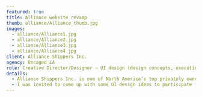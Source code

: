 ```yaml
---
featured: true
title: Alliance website revamp
thumb: alliance/Alliance_thumb.jpg
images:
  - alliance/Alliance1.jpg
  - alliance/Alliance2.jpg
  - alliance/Alliance3.jpg
  - alliance/Alliance4.jpg
client: Alliance Shippers Inc.
agency: Uncaged LA
role: Creative Director/Designer – UI design (design concepts, executions)
details:
  - Alliance Shippers Inc. is one of North America’s top privately owned global logistics and transportation service providers. New design and structure for the homepage was long overdue when the client finally decided for an overhaul. 
  - I was invited to come up with some UI design ideas to participate from the beginning of this project. Once the more modern and clean design direction I introduced was approved by the client, I took over the entire project to design individual page layouts, header images, icons, colors and typography styles.
---
```


